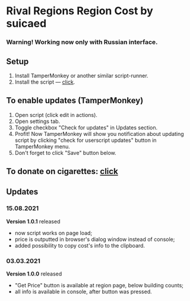 # Rival Regions Region Cost by suicaed
### Warning! Working now only with Russian interface.

## Setup
1. Install TamperMonkey or another similar script-runner.
2. Install the script — [click](https://github.com/suicaed/RR_RegionCost/raw/main/script.user.js).

## To enable updates (TamperMonkey)
1. Open script (click edit in actions).
2. Open settings tab.
3. Toggle checkbox "Check for updates" in Updates section.
4. Profit! Now TamperMonkey will show you notification about updating script by clicking "check for userscript updates" button in TamperMonkey menu.
5. Don't forget to click "Save" button below.

## To donate on cigarettes: [click](https://rivalregions.com/#slide/profile/527398566)

## Updates

### 15.08.2021
**Version 1.0.1** released
- now script works on page load;
- price is outputted in browser's dialog window instead of console;
- added possibility to copy cost's info to the clipboard.

### 03.03.2021
**Version 1.0.0** released
- "Get Price" button is available at region page, below building counts;
- all info is available in console, after button was pressed.
